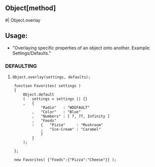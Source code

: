 Object[method]
------------------------------------------

#| Object.overlay

## Usage:

 * "Overlaying specific properties of an object onto another. Example: Settings/Defaults."

### DEFAULTING

 1. `Object.overlay(settings, defaults);`

```
    function Favorites( settings )
    {   
        Object.default
        (   settings = settings || {}
        ,   {   
                "Radio"   : "WDEFAULT"
            ,   "Color"   : "Blue"
            ,   "Numbers" : [ 7, 77, Infinity ]
            ,   "Foods"
            :   {   "Pizza"     : "Mushroom"
                ,   "Ice-Cream" : "Caramel"
                }
            }
        );
        
    };
    
    new Favorites( {"Foods":{"Pizza":"Cheese"}} );
```

